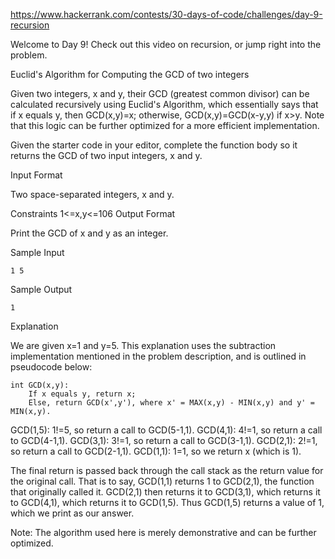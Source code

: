 https://www.hackerrank.com/contests/30-days-of-code/challenges/day-9-recursion

Welcome to Day 9! Check out this video on recursion, or jump right into the problem.

Euclid's Algorithm for Computing the GCD of two integers

Given two integers, x and y, their GCD (greatest common divisor) can be calculated recursively using Euclid's Algorithm, which essentially says that if x equals y, then GCD(x,y)=x; otherwise, GCD(x,y)=GCD(x-y,y) if x>y. Note that this logic can be further optimized for a more efficient implementation.

Given the starter code in your editor, complete the function body so it returns the GCD of two input integers, x and y.

Input Format

Two space-separated integers, x and y.

Constraints 
1<=x,y<=106
Output Format

Print the GCD of x and y as an integer.

Sample Input
```
1 5
```
Sample Output
```
1
```
Explanation

We are given x=1 and y=5. This explanation uses the subtraction implementation mentioned in the problem description, and is outlined in pseudocode below:
```
int GCD(x,y): 
    If x equals y, return x; 
    Else, return GCD(x',y'), where x' = MAX(x,y) - MIN(x,y) and y' = MIN(x,y).
```
GCD(1,5): 1!=5, so return a call to GCD(5-1,1). 
GCD(4,1): 4!=1, so return a call to GCD(4-1,1). 
GCD(3,1): 3!=1, so return a call to GCD(3-1,1). 
GCD(2,1): 2!=1, so return a call to GCD(2-1,1). 
GCD(1,1): 1=1, so we return x (which is 1).

The final return is passed back through the call stack as the return value for the original call. That is to say, GCD(1,1) returns 1 to GCD(2,1), the function that originally called it. GCD(2,1) then returns it to GCD(3,1), which returns it to GCD(4,1), which returns it to GCD(1,5). Thus GCD(1,5) returns a value of 1, which we print as our answer.

Note: The algorithm used here is merely demonstrative and can be further optimized.